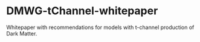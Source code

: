 # DMWG-tChannel-whitepaper
Whitepaper with recommendations for models with t-channel production of Dark Matter.
